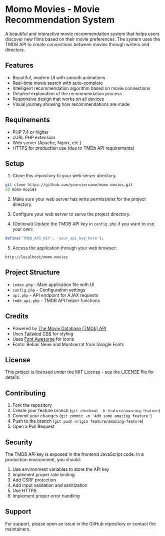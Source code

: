 # Momo Movies - Movie Recommendation System

A beautiful and interactive movie recommendation system that helps users discover new films based on their movie preferences. The system uses the TMDB API to create connections between movies through writers and directors.

## Features

- Beautiful, modern UI with smooth animations
- Real-time movie search with auto-complete
- Intelligent recommendation algorithm based on movie connections
- Detailed explanation of the recommendation process
- Responsive design that works on all devices
- Visual journey showing how recommendations are made

## Requirements

- PHP 7.4 or higher
- cURL PHP extension
- Web server (Apache, Nginx, etc.)
- HTTPS for production use (due to TMDb API requirements)

## Setup

1. Clone this repository to your web server directory:
```bash
git clone https://github.com/yourusername/momo-movies.git
cd momo-movies
```

2. Make sure your web server has write permissions for the project directory.

3. Configure your web server to serve the project directory.

4. (Optional) Update the TMDB API key in `config.php` if you want to use your own:
```php
define('TMDB_API_KEY', 'your_api_key_here');
```

5. Access the application through your web browser:
```
http://localhost/momo-movies
```

## Project Structure

- `index.php` - Main application file with UI
- `config.php` - Configuration settings
- `api.php` - API endpoint for AJAX requests
- `tmdb_api.php` - TMDB API helper functions

## Credits

- Powered by [The Movie Database (TMDb) API](https://www.themoviedb.org/)
- Uses [Tailwind CSS](https://tailwindcss.com/) for styling
- Uses [Font Awesome](https://fontawesome.com/) for icons
- Fonts: Bebas Neue and Montserrat from Google Fonts

## License

This project is licensed under the MIT License - see the LICENSE file for details.

## Contributing

1. Fork the repository
2. Create your feature branch (`git checkout -b feature/amazing-feature`)
3. Commit your changes (`git commit -m 'Add some amazing feature'`)
4. Push to the branch (`git push origin feature/amazing-feature`)
5. Open a Pull Request

## Security

The TMDB API key is exposed in the frontend JavaScript code. In a production environment, you should:

1. Use environment variables to store the API key
2. Implement proper rate limiting
3. Add CSRF protection
4. Add input validation and sanitization
5. Use HTTPS
6. Implement proper error handling

## Support

For support, please open an issue in the GitHub repository or contact the maintainers. 